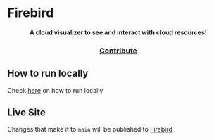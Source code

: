 <p align="center">
  <h1>Firebird</h1>
</p>
<p align="center">
  <strong>A cloud visualizer to see and interact with cloud resources!</strong>
</p>

<h3 align="center">
  <a href="https://github.com/lukejgaskell/firebird/blob/main/CONTRIBUTING.md">Contribute</a>
</h3>

## How to run locally

Check <a href="https://github.com/lukejgaskell/firebird/blob/main/CONTRIBUTING.md#getting-started-locally">here</a> on how to run locally</a>

## Live Site

Changes that make it to `main` will be published to [Firebird](https://firebird.gaskellsolutions.com)
